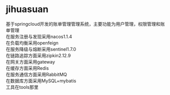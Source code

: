 # jihuasuan
基于springcloud开发的账单管理管理系统，主要功能为用户管理，权限管理和账单管理     
在服务注册与发现采用nacos1.1.4   
在负载均衡采用openfeign   
在服务降级与熔断采用sentinel1.7.0   
在链路追踪方面采用zipkin2.12.9   
在网关方面采用gateway   
在缓存方面采用Redis   
在服务通信方面采用RabbitMQ   
在数据库方面采用MySQL+mybatis   
工具在tools那里
